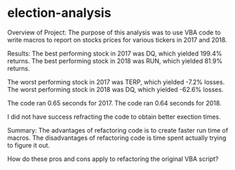 # election-analysis
Overview of Project:
The purpose of this analysis was to use VBA code to write macros to report on stocks prices for
various tickers in 2017 and 2018. 

Results: 
The best performing stock in 2017 was DQ, which yielded 199.4% returns.
The best performing stock in 2018 was RUN, which yielded 81.9% returns.

The worst performing stock in 2017 was TERP, which yielded -7.2% losses.
The worst performing stock in 2018 was DQ, which yielded -62.6% losses.

The code ran 0.65 seconds for 2017.
The code ran 0.64 seconds for 2018.

I did not have success refracting the code to obtain better exection times. 


Summary: 
The advantages of refactoring code  is to create faster run time of macros.
The disadvantages of refactoring code  is time spent actually trying to figure it out. 

How do these pros and cons apply to refactoring the original VBA script?

